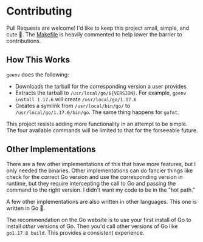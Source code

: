 # Contributing

Pull Requests are welcome! I'd like to keep this project small, simple, and cute 🥳. The [Makefile](./Makefile) is heavily commented to help lower the barrier to contributions.

## How This Works

`goenv` does the following:
  - Downloads the tarball for the corresponding version a user provides
  - Extracts the tarball to `/usr/local/go/${VERSION}`. For example, `goenv install 1.17.6` will create `/usr/local/go/1.17.6`
  - Creates a symlink from `/usr/local/bin/go/` to `/usr/local/go/1.17.6/bin/go`. The same thing happens for `gofmt`.

This project resists adding more functionality in an attempt to be simple. The four available commands will be limited to that for the forseeable future.

## Other Implementations

There are a few other implementations of this that have more features, but I only needed the binaries. Other implementations can do fancier things like check for the correct Go version and use the corresponding version in runtime, but they require intercepting the call to Go and passing the command to the right version. I didn't want my code to be in the "hot path."

A few other implementations are also written in other languages. This one is written in Go 🥵.

The recommendation on the Go website is to use your first install of Go to install _other_ versions of Go. Then you'd call other versions of Go like `go1.17.8 build`. This provides a consistent experience.
